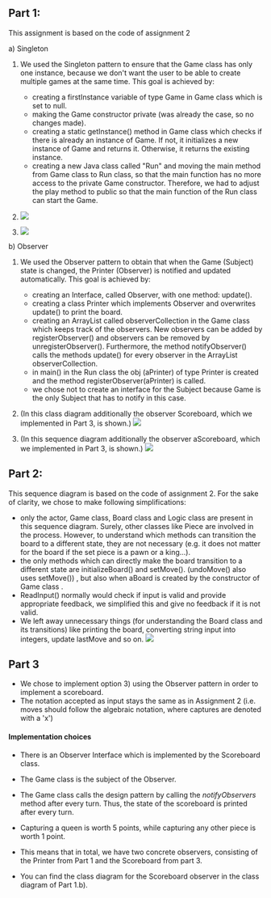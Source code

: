 ## Part 1: 
This assignment is based on the code of assignment 2

a) Singleton

1) We used the Singleton pattern to ensure that the Game class has only one instance, because we don't want the user to
   be able to create multiple games at the same time. 
   This goal is achieved by: 
   - creating a firstInstance variable of type Game in Game class which is set to null.
   - making the Game constructor private (was already the case, so no changes made).
   - creating a static getInstance() method in Game class which checks if there is already an instance of Game.
    If not, it initializes a new instance of Game and returns it. Otherwise, it returns the existing instance. 
   - creating a new Java class called "Run" and moving the main method from Game class to Run class, so that the main
    function has no more access to the private Game constructor. Therefore, we had to adjust the play method to 
    public so that the main function of the Run class can start the Game. 
 
2) ![](Singleton_CD.PNG)
3) ![](Singleton_SD.PNG)

b) Observer

1) We used the Observer pattern to obtain that when the Game (Subject) state is changed, the Printer (Observer) is
    notified and updated automatically.
    This goal is achieved by:
    - creating an Interface, called Observer, with one method: update().
    - creating a class Printer which implements Observer and overwrites update() to print the board.
    - creating an ArrayList called observerCollection in the Game class which keeps track of the observers. New observers can be added by registerObserver() and
        observers can be removed by unregisterObserver(). Furthermore, the method notifyObserver() calls the methods update() for 
        every observer in the ArrayList observerCollection.
    - in main() in the Run class the obj (aPrinter) of type Printer is created and the method registerObserver(aPrinter) is called.
    - we chose not to create an interface for the Subject because Game is the only Subject that has to notify in this case.
        
2) (In this class diagram additionally the observer Scoreboard, which we implemented in Part 3, is shown.)
![](Observer_pattern_CD.png)

3) (In this sequence diagram additionally the observer aScoreboard, which we implemented in Part 3, is shown.)
![](Observer_SD.png)

## Part 2:
This sequence diagram is based on the code of assignment 2. For the sake of clarity, we chose to make following simplifications:
 - only the actor, Game class, Board class and Logic class are present in this sequence diagram.
    Surely, other classes like Piece are involved in the process. However, to understand which methods can transition the board to a different state,
     they are not necessary (e.g. it does not matter for the board if the set piece is a pawn or a king...).
 - the only methods which can directly make the board transition to a different state are initializeBoard() and setMove(). (undoMove() also uses setMove()) ,
    but also when aBoard is created by the constructor of Game class .
 - ReadInput() normally would check if input is valid and provide appropriate feedback, we simplified this and give no feedback if it is not valid.
 - We left away unnecessary things (for understanding the Board class and its transitions)
    like printing the board, converting string input into integers, update lastMove and so on.
![](Board_Class_SD.png)

## Part 3

- We chose to implement option 3) using the Observer pattern in order to implement a scoreboard.
- The notation accepted as input stays the same as in Assignment 2 (i.e. moves should follow the algebraic notation, where
captures are denoted with a 'x')

#### Implementation choices
- There is an Observer Interface which is implemented by the Scoreboard class.
- The Game class is the subject of the Observer.
- The Game class calls the design pattern by calling the *notifyObservers* method after every turn. Thus, the state of the scoreboard is printed after every turn.
- Capturing a queen is worth 5 points, while capturing any other piece is worth 1 point.

- This means that in total, we have two concrete observers, consisting of the Printer from Part 1
and the Scoreboard from part 3.
- You can find the class diagram for the Scoreboard observer in the class
diagram of Part 1.b).
